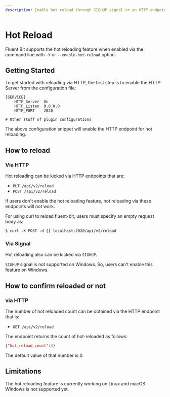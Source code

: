 ```yaml
---
description: Enable hot reload through SIGHUP signal or an HTTP endpoint
---
```


# Hot Reload

Fluent Bit supports the hot reloading feature when enabled via the command line with `-Y` or `--enable-hot-reload` option.

## Getting Started

To get started with reloading via HTTP, the first step is to enable the HTTP Server from the configuration file:

```
[SERVICE]
    HTTP_Server  On
    HTTP_Listen  0.0.0.0
    HTTP_PORT    2020

# Other stuff of plugin configurations
```

The above configuration snippet will enable the HTTP endpoint for hot reloading.

## How to reload

### Via HTTP

Hot reloading can be kicked via HTTP endpoints that are:

* `PUT /api/v2/reload`
* `POST /api/v2/reload`

If users don't enable the hot reloading feature, hot reloading via these endpoints will not work.

For using curl to reload fluent-bit, users must specify an empty request body as:


```text
$ curl -X POST -d {} localhost:2020/api/v2/reload
```

### Via Signal

Hot reloading also can be kicked via `SIGHUP`.

`SIGHUP` signal is not supported on Windows. So, users can't enable this feature on Windows.

## How to confirm reloaded or not

### via HTTP

The number of hot reloaded count can be obtained via the HTTP endpoint that is:

* `GET /api/v2/reload`

The endpoint returns the count of hot-reloaded as follows:

```json
{"hot_reload_count":3}
```

The default value of that number is 0.

## Limitations

The hot reloading feature is currently working on Linux and macOS. Windows is not supported yet.

